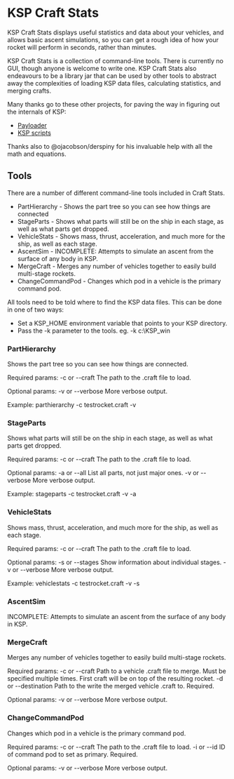# KSP Craft Stats

KSP Craft Stats displays useful statistics and data about your vehicles, and allows basic ascent simulations, so you can get a rough idea of how your rocket
will perform in seconds, rather than minutes.

KSP Craft Stats is a collection of command-line tools. There is currently no GUI, though anyone is welcome to write one.  KSP Craft Stats also endeavours to be
a library jar that can be used by other tools to abstract away the complexities of loading KSP data files, calculating statistics, and merging crafts.

Many thanks go to these other projects, for paving the way in figuring out the internals of KSP:

* [Payloader](http://forum.kerbalspaceprogram.com/showthread.php/29950-0-18-Payloader-1-2-A-quick-easy-payload-launcher-utility!-WIN-LIN-MAC)
* [KSP scripts](https://github.com/numerobis/KSP-scripts)

Thanks also to @ojacobson/derspiny for his invaluable help with all the math and equations.

## Tools

There are a number of different command-line tools included in Craft Stats. 

* PartHierarchy - Shows the part tree so you can see how things are connected
* StageParts - Shows what parts will still be on the ship in each stage, as well as what parts get dropped.
* VehicleStats - Shows mass, thrust, acceleration, and much more for the ship, as well as each stage.
* AscentSim - INCOMPLETE: Attempts to simulate an ascent from the surface of any body in KSP.
* MergeCraft - Merges any number of vehicles together to easily build multi-stage rockets.
* ChangeCommandPod - Changes which pod in a vehicle is the primary command pod.

All tools need to be told where to find the KSP data files.  This can be done in one of two ways:
* Set a KSP_HOME environment variable that points to your KSP directory.
* Pass the -k parameter to the tools.  eg. -k c:\KSP_win 

### PartHierarchy

Shows the part tree so you can see how things are connected.

Required params:
-c or --craft  The path to the .craft file to load.

Optional params:
-v or --verbose More verbose output.

Example:
parthierarchy -c testrocket.craft -v


### StageParts

Shows what parts will still be on the ship in each stage, as well as what parts get dropped.

Required params:
-c or --craft  The path to the .craft file to load.

Optional params:
-a or --all     List all parts, not just major ones.
-v or --verbose More verbose output.

Example:
stageparts -c testrocket.craft -v -a


### VehicleStats

Shows mass, thrust, acceleration, and much more for the ship, as well as each stage.

Required params:
-c or --craft  The path to the .craft file to load.

Optional params:
-s or --stages  Show information about individual stages.
-v or --verbose More verbose output.

Example:
vehiclestats -c testrocket.craft -v -s


### AscentSim

INCOMPLETE: Attempts to simulate an ascent from the surface of any body in KSP.


### MergeCraft

Merges any number of vehicles together to easily build multi-stage rockets.

Required params:
-c or --craft       Path to a vehicle .craft file to merge. Must be specified multiple times. First craft will be on top of the resulting rocket.
-d or --destination Path to the write the merged vehicle .craft to. Required.

Optional params:
-v or --verbose More verbose output.


### ChangeCommandPod

Changes which pod in a vehicle is the primary command pod.

Required params:
-c or --craft  The path to the .craft file to load.
-i or --id     ID of command pod to set as primary. Required.

Optional params:
-v or --verbose More verbose output.
